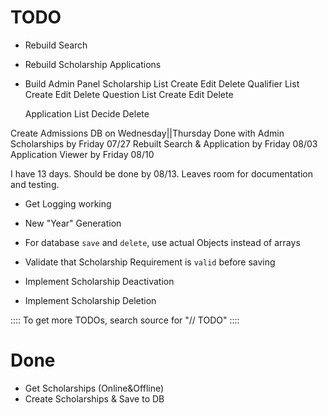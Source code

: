 TODO
=====
- Rebuild Search
- Rebuild Scholarship Applications 
    
- Build Admin Panel
    Scholarship
        List
        Create
        Edit
        Delete
    Qualifier
        List
        Create
        Edit
        Delete
    Question
        List
        Create
        Edit
        Delete

    Application
        List
        Decide
        Delete

Create Admissions DB on Wednesday||Thursday
Done with Admin Scholarships by Friday 07/27
Rebuilt Search & Application by Friday 08/03
Application Viewer by Friday 08/10


I have 13 days.
Should be done by 08/13. Leaves room for documentation and testing.


- Get Logging working
- New "Year" Generation

- For database `save` and `delete`, use actual Objects instead of arrays
- Validate that Scholarship Requirement is `valid` before saving
- Implement Scholarship Deactivation
- Implement Scholarship Deletion

:::: To get more TODOs, search source for "// TODO" ::::

Done
=====
- Get Scholarships (Online&Offline)
- Create Scholarships & Save to DB